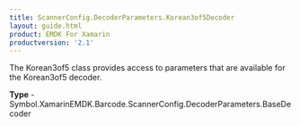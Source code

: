 ```yaml
---
title: ScannerConfig.DecoderParameters.Korean3of5Decoder
layout: guide.html 
product: EMDK For Xamarin 
productversion: '2.1' 
---
```

The Korean3of5 class provides access to parameters that are available for the Korean3of5 decoder.

**Type** - Symbol.XamarinEMDK.Barcode.ScannerConfig.DecoderParameters.BaseDecoder



